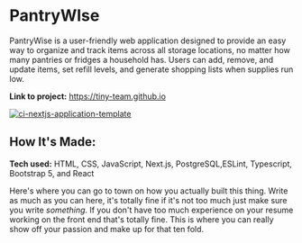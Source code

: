 # PantryWIse
PantryWise is a user-friendly web application designed to provide an easy way to organize and track items across all storage locations, no matter how many pantries or fridges a household has. Users can add, remove, and update items, set refill levels, and generate shopping lists when supplies run low.

**Link to project:** https://tiny-team.github.io

[![ci-nextjs-application-template](https://github.com/ics-software-engineering/nextjs-application-template/actions/workflows/ci.yml/badge.svg)](https://github.com/ics-software-engineering/nextjs-application-template/actions/workflows/ci.yml)

## How It's Made:

**Tech used:** HTML, CSS, JavaScript, Next.js, PostgreSQL,ESLint, Typescript, Bootstrap 5, and React

Here's where you can go to town on how you actually built this thing. Write as much as you can here, it's totally fine if it's not too much just make sure you write *something*. If you don't have too much experience on your resume working on the front end that's totally fine. This is where you can really show off your passion and make up for that ten fold.
